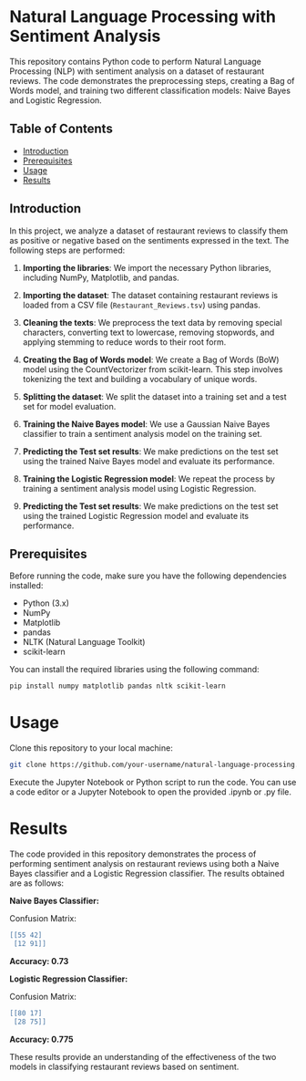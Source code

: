 # Natural Language Processing with Sentiment Analysis

This repository contains Python code to perform Natural Language Processing (NLP) with sentiment analysis on a dataset of restaurant reviews. The code demonstrates the preprocessing steps, creating a Bag of Words model, and training two different classification models: Naive Bayes and Logistic Regression.

## Table of Contents

- [Introduction](#introduction)
- [Prerequisites](#prerequisites)
- [Usage](#usage)
- [Results](#results)

## Introduction

In this project, we analyze a dataset of restaurant reviews to classify them as positive or negative based on the sentiments expressed in the text. The following steps are performed:

1. **Importing the libraries**: We import the necessary Python libraries, including NumPy, Matplotlib, and pandas.

2. **Importing the dataset**: The dataset containing restaurant reviews is loaded from a CSV file (`Restaurant_Reviews.tsv`) using pandas.

3. **Cleaning the texts**: We preprocess the text data by removing special characters, converting text to lowercase, removing stopwords, and applying stemming to reduce words to their root form.

4. **Creating the Bag of Words model**: We create a Bag of Words (BoW) model using the CountVectorizer from scikit-learn. This step involves tokenizing the text and building a vocabulary of unique words.

5. **Splitting the dataset**: We split the dataset into a training set and a test set for model evaluation.

6. **Training the Naive Bayes model**: We use a Gaussian Naive Bayes classifier to train a sentiment analysis model on the training set.

7. **Predicting the Test set results**: We make predictions on the test set using the trained Naive Bayes model and evaluate its performance.

8. **Training the Logistic Regression model**: We repeat the process by training a sentiment analysis model using Logistic Regression.

9. **Predicting the Test set results**: We make predictions on the test set using the trained Logistic Regression model and evaluate its performance.

## Prerequisites

Before running the code, make sure you have the following dependencies installed:

- Python (3.x)
- NumPy
- Matplotlib
- pandas
- NLTK (Natural Language Toolkit)
- scikit-learn

You can install the required libraries using the following command:

```bash
pip install numpy matplotlib pandas nltk scikit-learn
```

# Usage

Clone this repository to your local machine:

```bash
git clone https://github.com/your-username/natural-language-processing.git
```

Execute the Jupyter Notebook or Python script to run the code. You can use a code editor or a Jupyter Notebook to open the provided .ipynb or .py file.

# Results

The code provided in this repository demonstrates the process of performing sentiment analysis on restaurant reviews using both a Naive Bayes classifier and a Logistic Regression classifier. The results obtained are as follows:

**Naive Bayes Classifier:**

Confusion Matrix:

```lua
[[55 42]
 [12 91]]
```

__Accuracy: 0.73__

**Logistic Regression Classifier:**

Confusion Matrix:

```lua
[[80 17]
 [28 75]]
```

__Accuracy: 0.775__

These results provide an understanding of the effectiveness of the two models in classifying restaurant reviews based on sentiment.
